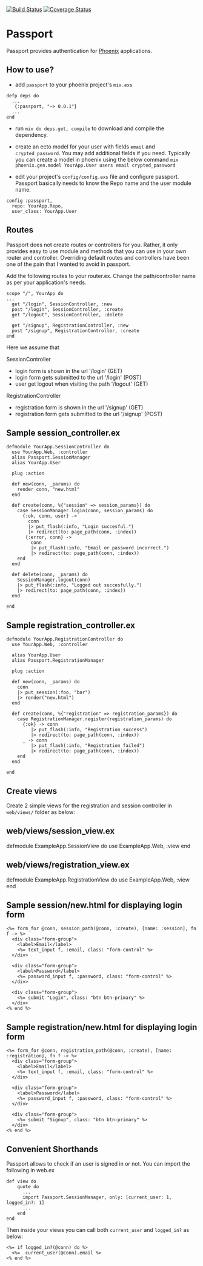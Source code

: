 [![Build Status](https://travis-ci.org/opendrops/passport.svg?branch=master)](https://travis-ci.org/opendrops/passport)
[![Coverage Status](https://coveralls.io/repos/opendrops/passport/badge.svg?branch=master)](https://coveralls.io/r/opendrops/passport?branch=master)

Passport
========

Passport provides authentication for [Phoenix](http://github.com/phoenixframework/phoenix) applications.

How to use?
----------

* add `passport` to your phoenix project's `mix.exs`

```
defp deps do
  ...
   {:passport, "~> 0.0.1"}
  ...
end
```

* run `mix do deps.get, compile` to download and compile the dependency.

* create an ecto model for your user with fields `email` and `crypted_password`. You may add additional fields if you need. Typically you can create a model in phoenix using the below command
  `mix phoenix.gen.model YourApp.User users email crypted_password`

* edit your project's `config/config.exs` file and configure passport. Passport basically needs to know the Repo name and the user module name.

```  
config :passport,
  repo: YourApp.Repo,
  user_class: YourApp.User
```

Routes
-----
Passport does not create routes or controllers for you. Rather, it only provides easy to use module and methods that you can use in your own router and controller. Overriding default routes and controllers have been one of the pain that I wanted to avoid in passport.

Add the following routes to your router.ex. Change the path/controller name as per your application's needs.
```
scope "/", YourApp do
...
  get "/login", SessionController, :new
  post "/login", SessionController, :create
  get "/logout", SessionController, :delete

  get "/signup", RegistrationController, :new
  post "/signup", RegistrationController, :create
end
```

Here we assume that

SessionController
* login form is shown in the url '/login' (GET)
* login form gets submitted to the url '/login' (POST)
* user get logout when visiting the path '/logout' (GET)

RegistrationController
* registration form is shown in the url '/signup' (GET)
* registration form gets submitted to the url '/signup' (POST)

Sample session_controller.ex
-------------------

```
defmodule YourApp.SessionController do
  use YourApp.Web, :controller
  alias Passport.SessionManager
  alias YourApp.User

  plug :action

  def new(conn, _params) do
    render conn, "new.html"
  end

  def create(conn, %{"session" => session_params}) do
    case SessionManager.login(conn, session_params) do
      {:ok, conn, user} ->
        conn
        |> put_flash(:info, "Login succesful.")
        |> redirect(to: page_path(conn, :index))
       {:error, conn} ->
         conn
         |> put_flash(:info, "Email or password incorrect.")
         |> redirect(to: page_path(conn, :index))
    end
  end

  def delete(conn, _params) do
    SessionManager.logout(conn)
    |> put_flash(:info, "Logged out succesfully.")
    |> redirect(to: page_path(conn, :index))
  end

end
```

Sample registration_controller.ex
-------------------

```
defmodule YourApp.RegistrationController do
  use YourApp.Web, :controller

  alias YourApp.User
  alias Passport.RegistrationManager

  plug :action

  def new(conn, _params) do
    conn
    |> put_session(:foo, "bar")
    |> render("new.html")
  end

  def create(conn, %{"registration" => registration_params}) do
    case RegistrationManager.register(registration_params) do
      {:ok} -> conn
         |> put_flash(:info, "Registration success")
         |> redirect(to: page_path(conn, :index))
      _ -> conn
         |> put_flash(:info, "Registration failed")
         |> redirect(to: page_path(conn, :index))
    end
  end

end

```

Create views
------
Create 2 simple views for the registration and session controller in `web/views/` folder as below:

web/views/session_view.ex
----
defmodule ExampleApp.SessionView do
  use ExampleApp.Web, :view
end

web/views/registration_view.ex
-----
defmodule ExampleApp.RegistrationView do
  use ExampleApp.Web, :view
end


Sample session/new.html for displaying login form
-------------

```
<%= form_for @conn, session_path(@conn, :create), [name: :session], fn f -> %>
  <div class="form-group">
    <label>Email</label>
    <%= text_input f, :email, class: "form-control" %>
  </div>

  <div class="form-group">
    <label>Password</label>
    <%= password_input f, :password, class: "form-control" %>
  </div>

  <div class="form-group">
    <%= submit "Login", class: "btn btn-primary" %>
  </div>
<% end %>
```


Sample registration/new.html for displaying login form
-------------

```
<%= form_for @conn, registration_path(@conn, :create), [name: :registration], fn f -> %>
  <div class="form-group">
    <label>Email</label>
    <%= text_input f, :email, class: "form-control" %>
  </div>

  <div class="form-group">
    <label>Password</label>
    <%= password_input f, :password, class: "form-control" %>
  </div>

  <div class="form-group">
    <%= submit "Signup", class: "btn btn-primary" %>
  </div>
<% end %>
```

Convenient Shorthands
-------------------
Passport allows to check if an user is signed in or not. You can import the following in web.ex

```
def view do
    quote do
      ...
      import Passport.SessionManager, only: [current_user: 1, logged_in?: 1]
      ...
    end
end
```

Then inside your views you can call both `current_user` and `logged_in?` as below:

```
<%= if logged_in?(@conn) do %>
  <%=  current_user(@conn).email %>
<% end %>
```
